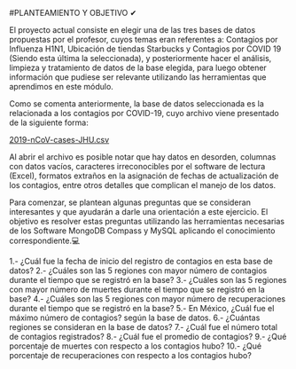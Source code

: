 #PLANTEAMIENTO Y OBJETIVO ✔

El proyecto actual consiste en elegir una de las tres bases de datos propuestas por el profesor, cuyos temas eran referentes a:
Contagios por Influenza H1N1, Ubicación de tiendas Starbucks y Contagios por COVID 19 (Siendo esta última la seleccionada), 
y posteriormente hacer el análisis, limpieza y tratamiento de datos de la base elegida, para luego obtener información que 
pudiese ser relevante utilizando las herramientas que aprendimos en este módulo.

Como se comenta anteriormente, la base de datos seleccionada es la relacionada a los contagios por COVID-19, cuyo archivo 
viene presentado de la siguiente forma:

[2019-nCoV-cases-JHU.csv](https://github.com/andiisantoss/QueryCompetition/files/14392148/2019-nCoV-cases-JHU.csv)

Al abrir el archivo es posible notar que hay datos en desorden, columnas con datos vacíos, caracteres irreconocibles por el 
software de lectura (Excel), formatos extraños en la asignación de fechas de actualización de los contagios, entre otros 
detalles que complican el manejo de los datos.

Para comenzar, se plantean algunas preguntas que se consideran interesantes y que ayudarán a darle una orientación a este ejercicio. 
El objetivo es resolver estas preguntas utilizando las herramientas necesarias de los Software MongoDB Compass y MySQL
aplicando el conocimiento correspondiente.💻

1.- ¿Cuál fue la fecha de inicio del registro de contagios en esta base de datos?
2.- ¿Cuáles son las 5 regiones con mayor número de contagios durante el tiempo que se registró en la base?
3.- ¿Cuáles son las 5 regiones con mayor número de muertes durante el tiempo que se registró en la base?
4.- ¿Cuáles son las 5 regiones con mayor número de recuperaciones durante el tiempo que se registró en la base?
5.- En México, ¿Cuál fue el máximo número de contagios? según la base de datos.
6.- ¿Cuántas regiones se consideran en la base de datos?
7.- ¿Cuál fue el número total de contagios registrados?
8.- ¿Cuál fue el promedio de contagios?
9.- ¿Qué porcentaje de muertes con respecto a los contagios hubo?
10.- ¿Qué porcentaje de recuperaciones con respecto a los contagios hubo?



